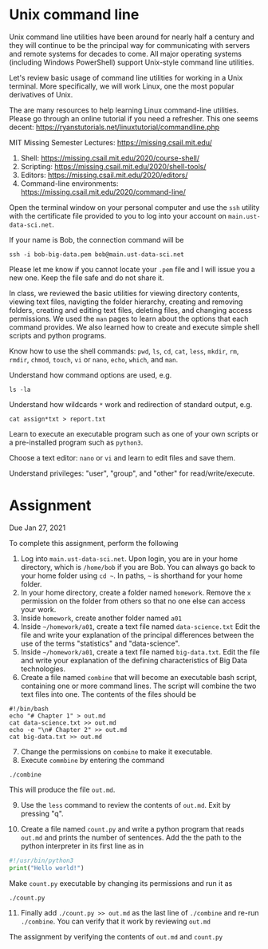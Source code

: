 # Unix command line

Unix command line utilities have been around for nearly half a century and they will continue to be the principal way for communicating with servers and remote systems for decades to come. All major operating systems (including Windows PowerShell) support Unix-style command line utilities.

Let's review basic usage of command line utilities for working in a Unix terminal. More specifically, we will work Linux, one the most popular derivatives of Unix. 

The are many resources to help learning Linux command-line utilities. Please go through an online tutorial if you need a refresher. This one seems decent: https://ryanstutorials.net/linuxtutorial/commandline.php 


MIT Missing Semester Lectures: https://missing.csail.mit.edu/
1. Shell: https://missing.csail.mit.edu/2020/course-shell/
2. Scripting: https://missing.csail.mit.edu/2020/shell-tools/
3. Editors: https://missing.csail.mit.edu/2020/editors/
5. Command-line environments: https://missing.csail.mit.edu/2020/command-line/

Open the terminal window on your personal computer and use the `ssh` utility with the certificate file provided to you to log into your account on `main.ust-data-sci.net`.

If your name is Bob, the connection command will be

```shell
ssh -i bob-big-data.pem bob@main.ust-data-sci.net
```

Please let me know if you cannot locate your `.pem` file and I will issue you a new one. Keep the file safe and do not share it.

In class, we reviewed the basic utilities for viewing directory contents, viewing text files, navigting the folder hierarchy, creating and removing folders, creating and editing text files, deleting files, and changing access permissions. We used the `man` pages to learn about the options that each command provides. We also learned how to create and execute simple shell scripts and python programs.

Know how to use the shell commands: `pwd`, `ls`, `cd`, `cat`, `less`, `mkdir`, `rm`, `rmdir`, `chmod`, `touch`, `vi` or `nano`, `echo`, `which`, and `man`.

Understand how command options are used, e.g.
```shell
ls -la 
```

Understand how wildcards `*` work and redirection of standard output, e.g.
```shell
cat assign*txt > report.txt 
```

Learn to execute an executable program such as one of your own scripts or a pre-installed program such as `python3`.

Choose a text editor: `nano` or `vi` and learn to edit files and save them.

Understand privileges: "user", "group", and "other" for read/write/execute. 

# Assignment
Due Jan 27, 2021

To complete this assignment, perform the following 

1. Log into `main.ust-data-sci.net`. Upon login, you are in your home directory, which is `/home/bob` if you are Bob. You can always go back to your home folder using `cd ~`. In paths, `~` is shorthand for your home folder. 
2. In your home directory, create a folder named `homework`. Remove the `x` permission on the folder from others so that no one else can access your work.
3. Inside `homework`, create another folder named `a01`
4. Inside `~/homework/a01`, create a text file named `data-science.txt` Edit the file and write your explanation of the principal differences between the use of the terms "statistics" and "data-science". 
5. Inside `~/homework/a01`, create a text file named `big-data.txt`. Edit the file and write your explanation of the defining characteristics of Big Data technologies. 
6. Create a file named `combine` that will become an executable bash script, containing one or more command lines. The script will combine the two text files into one.  The contents of the files should be
```shell
#!/bin/bash
echo "# Chapter 1" > out.md
cat data-science.txt >> out.md
echo -e "\n# Chapter 2" >> out.md
cat big-data.txt >> out.md
```
7. Change the permissions on `combine` to make it executable.
8. Execute `commbine` by entering  the command
```
./combine
```
This will produce the file `out.md`.

9. Use the `less` command to review the contents of `out.md`. Exit by pressing "q".

10. Create a file named `count.py` and write a python program that reads `out.md` and prints the number of sentences. Add the the path to the python interpreter in its first line as in
```python
#!/usr/bin/python3
print("Hello world!")
```
Make `count.py` executable by changing its permissions and run it as 
```shell
./count.py
```
11. Finally add `./count.py >> out.md` as the last line of `./combine` and re-run `./combine`. You can verify that it work by reviewing `out.md`

The  assignment by verifying the contents of `out.md` and `count.py`
